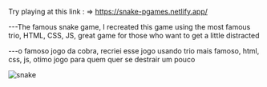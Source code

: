 Try playing at this link : => https://snake-pgames.netlify.app/


---The famous snake game, I recreated this game using the most famous trio, HTML, CSS, JS, great game for those who want to get a little distracted </br>

---o famoso jogo da cobra, recriei esse jogo usando trio mais famoso, html, css, js, otimo jogo para quem quer se destrair um pouco

![snake](https://github.com/TiagoPdaS/snake-game/assets/77899501/49d5b96a-bd4a-42d5-b143-619e6a22ec60)
